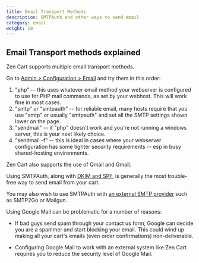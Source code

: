 ```yaml
---
title: Email Transport Methods 
description: SMTPAuth and other ways to send email 
category: email
weight: 10
---
```


## Email Transport methods explained
Zen Cart supports multiple email transport methods. 

Go to [Admin > Configuration > Email](/user/admin_pages/configuration/configuration_email/) and try them in this order:

1. "php" -- this uses whatever email method your webserver is configured to use for PHP mail commands, as set by your webhost.  This will work fine in most cases.
1. "smtp" or "smtpauth" -- for reliable email, many hosts require that you use "smtp" or usually "smtpauth" and set all the SMTP settings shown lower on the page.
1. "sendmail" -- if "php" doesn't work and you're not running a windows server, this is your next likely choice.
1. "sendmail -f" -- this is ideal in cases where your webserver configuration has some tighter security requirements -- esp in busy shared-hosting environments.

Zen Cart also supports the use of Qmail and Gmail. 

Using SMTPAuth, along with [DKIM and SPF](/user/email/advanced_email_troubleshooting/), is generally the most trouble-free way to send email from your cart. 

You may also wish to use SMTPAuth with [an external SMTP provider](/user/email/external_smtp_servers/) such as SMTP2Go or Mailgun. 

Using Google Mail can be problematic for a number of reasons: 

- If bad guys send spam through your contact us form, Google can decide you are a spammer and start blocking your email.  This could wind up making all your cart's emails (even order confirmations) non-deliverable. 

- Configuring Google Mail to work with an external system like Zen Cart requires you to reduce the security level of Google Mail. 

